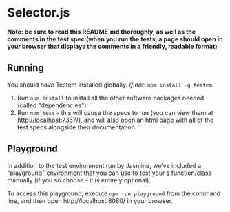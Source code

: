 # Selector.js

**Note: be sure to read this README.md thoroughly, as well as the comments in the test spec (when you run the tests, a page should open in your browser that displays the comments in a friendly, readable format)**

## Running

You should have Testem installed globally. *If not*: `npm install -g testem`.

1. Run `npm install` to install all the other software packages needed (called "dependencies")
2. Run `npm test` - this will cause the specs to run (you can view them at http://localhost:7357/), and will also open an html page with all of the test specs alongside their documentation.

## Playground

In addition to the test environment run by Jasmine, we've included a "playground" environment that you can use to test your `$` function/class manually (if you so choose - it is entirely optional).

To access this playground, execute `npm run playground` from the command line, and then open http://localhost:8080/ in your browser.
